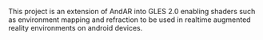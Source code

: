 This project is an extension of AndAR into GLES 2.0 enabling shaders such as environment mapping and refraction to be used in realtime augmented reality environments on android devices.